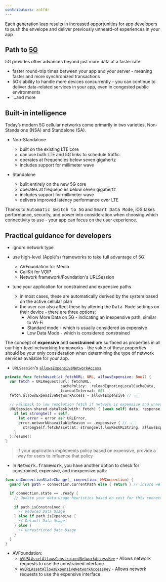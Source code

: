 ```yaml
---
contributors: zntfdr
---
```


Each generation leap results in increased opportunities for app developers to push the envelope and deliver previously unheard-of experiences in your app

## Path to [5G](https://en.wikipedia.org/wiki/5G)

5G provides other advances beyond just more data at a faster rate:

- faster round-trip times between your app and your server - meaning faster and more synchronized transactions
- 5G’s ability to handle more devices concurrently - you can continue to deliver data-related services in your app, even in congested public environments
- ...and more

## Built-in intelligence

Today’s modern 5G cellular networks come primarily in two varieties, Non-Standalone (NSA) and Standalone (SA).

- Non-Standalone
  - built on the existing LTE core
  - can use both LTE and 5G links to schedule traffic
  - operates at frequencies below seven gigahertz
  - includes support for millimeter wave

- Standalone
  - built entirely on the new 5G core
  - operates at frequencies below seven gigahertz
  - includes support for millimeter wave
  - delivers improved latency performance over LTE

Thanks to <kbd>Automatic Switch to 5G</kbd> and <kbd>Smart Data Mode</kbd>, iOS takes performance, security, and power into consideration when choosing which connectivity to use - your app can focus on the user experience.

## Practical guidance for developers

- ignore network type
- use high-level (Apple's) frameworks to take full advantage of 5G
  - AVFoundation for Media
  - CallKit for VOIP
  - Network framework/Foundation's URLSession

- tune your application for constrained and expensive paths
  - in most cases, these are automatically derived by the system based on the active cellular plan
  - the user can also affect these by altering the <kbd>Data Mode</kbd> settings on their device - there are three options:
    - Allow More Data on 5G - indicating an inexpensive path, similar to Wi-Fi
    - Standard mode - which is usually considered as expensive
    - Low Data Mode - which is considered constrained

The concept of **expensive** and **constrained** are surfaced as properties in all our high-level networking frameworks - the value of these properties should be your only consideration when determining the type of network services available for your app.

- `URLSession`'s [`allowsExpensiveNetworkAccess`](https://developer.apple.com/documentation/foundation/urlsessionconfiguration/3235752-allowsexpensivenetworkaccess)

```swift
private func fetchAsset(at fetchURL: URL, allowsExpensive: Bool) {
  var fetch = URLRequest(url: fetchURL,
                         cachePolicy: .reloadIgnoringLocalCacheData,
                         timeoutInterval: 60)
  fetch.allowsExpensiveNetworkAccess = allowsExpensive // 👈🏻
 
  // Fallback to low resolution fetch if network is expensive and unavailable
  URLSession.shared.dataTask(with: fetch) { [weak self] data, response, error in
    if let strongSelf = self,
      let error = error as? URLError,
      error.networkUnavailableReason == .expensive { // 👈🏻
        strongSelf.fetchAsset(at: strongSelf.lowResURLString, allowsExpensive: true)
    }
  }.resume()
}
```

> if your application implements policy based on expensive, provide a way for users to influence that policy

- In <kbd>Network.framework</kbd>, you have another option to check for constrained, expensive, and inexpensive path:

```swift
func onConnectionStateChange(_ connection: NWConnection) {
  guard let path = connection.currentPath else { return } // insure we have a path

  if connection.state == .ready {
    // Update your data usage heuristics based on cost for this connection
    
    if path.isConstrained {
      // Reduced Data Usage
    } else if path.isExpensive {
      // Default Data Usage
    } else {
      // Unrestricted Data Usage
    }
  }
}
```

- AVFoundation:
  - [`AVURLAssetAllowsConstrainedNetworkAccessKey`](https://developer.apple.com/documentation/avfoundation/avurlassetallowsconstrainednetworkaccesskey) - Allows network requests to use the constrained interface
  - [`AVURLAssetAllowsExpensiveNetworkAccessKey`](https://developer.apple.com/documentation/avfoundation/avurlassetallowsexpensivenetworkaccesskey) - Allows network requests to use the expensive interface
